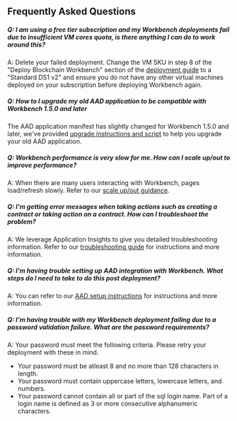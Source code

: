 ## Frequently Asked Questions

##### Q: I am using a free tier subscription and my Workbench deployments fail due to insufficient VM cores quota, is there anything I can do to work around this?

A: Delete your failed deployment.  Change the VM SKU in step 8 of the "Deploy Blockchain Workbench" section of the [deployment guide](https://docs.microsoft.com/en-us/azure/blockchain/workbench/deploy#deploy-blockchain-workbench) to a "Standard DS1 v2" and ensure you do not have any other virtual machines deployed on your subscription before deploying Workbench again.

##### Q: How to I upgrade my old AAD application to be compatible with Workbench 1.5.0 and later
The AAD application manifest has slightly changed for Workbench 1.5.0 and later, we've provided [upgrade instructions and script](https://github.com/Azure-Samples/blockchain/tree/master/blockchain-workbench/scripts/aad-upgrade) to help you upgrade your old AAD application.

##### Q: Workbench performance is very slow for me. How can I scale up/out to improve performance? 

A: When there are many users interacting with Workbench, pages load/refresh slowly. Refer to our [scale up/out guidance](./performance.md). 

##### Q: I'm getting error messages when taking actions such as creating a contract or taking action on a contract. How can I troubleshoot the problem? 

A: We leverage Application Insights to give you detailed troubleshooting information. Refer to our [troubleshooting guide](https://aka.ms/workbenchtroubleshooting) for instructions and more information.

##### Q: I'm having trouble setting up AAD integration with Workbench. What steps do I need to take to do this post deployment? 

A: You can refer to our [AAD setup instructions](../scripts/aad-setup/readme.md) for instructions and more information.

##### Q: I'm having trouble with my Workbench deployment failing due to a password validation failure. What are the password requirements?

A: Your password must meet the following criteria. Please retry your deployment with these in mind.
- Your password must be atleast 8 and no more than 128 characters in length.
- Your password must contain uppercase letters, lowercase letters, and numbers.
- Your password cannot contain all or part of the sql login name. Part of a login name is defined as 3 or more consecutive alphanumeric characters.

